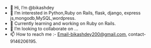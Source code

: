 - 👋 Hi, I’m @bikashdey
- 👀 I’m interested in Python,Ruby on Rails, flask, django, express js,mongodb,MySQL,wordpress.
- 🌱 Currently learning and working on Ruby on Rails.
- 💞️ I’m looking to collaborate on ...
- 📫 How to reach me :- Email-bikashdey200@gmail.com, contact- 9146206195.

<!---
bikashdey/bikashdey is a ✨ special ✨ repository because its `README.md` (this file) appears on your GitHub profile.
You can click the Preview link to take a look at your changes.
--->
